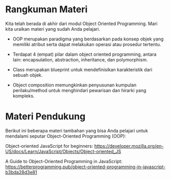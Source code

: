 # Rangkuman Materi

Kita telah berada di akhir dari modul Object Oriented Programming. Mari kita uraikan materi yang
sudah Anda pelajari.


- OOP merupakan paradigma yang berdasarkan pada konsep objek yang memiliki atribut serta dapat
melakukan operasi atau prosedur tertentu.

- Terdapat 4 (empat) pilar dalam object oriented programming, antara lain: encapsulation,
abstraction, inheritance, dan polymorphism.

- Class merupakan blueprint untuk mendefinisikan karakteristik dari sebuah objek.

- Object composition memungkinkan penyusunan kumpulan perilaku/method untuk menghindari pewarisan
dan hirarki yang kompleks.


# Materi Pendukung

Berikut ini beberapa materi tambahan yang bisa Anda pelajari untuk mendalami seputar
Object-Oriented Programming (OOP):

Object-oriented JavaScript for beginners:
https://developer.mozilla.org/en-US/docs/Learn/JavaScript/Objects/Object-oriented_JS

A Guide to Object-Oriented Programming in JavaScript:
https://betterprogramming.pub/object-oriented-programming-in-javascript-b3bda28d3e81


